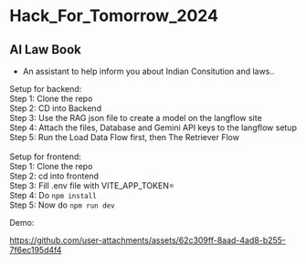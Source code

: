 # Hack_For_Tomorrow_2024

## AI Law Book
- An assistant to help inform you about Indian Consitution and laws..

Setup for backend: <br />
Step 1: Clone the repo <br />
Step 2: CD into Backend <br />
Step 3: Use the RAG json file to create a model on the langflow site <br />
Step 4: Attach the files, Database and Gemini API keys to the langflow setup <br />
Step 5: Run the Load Data Flow first, then The Retriever Flow <br />
<br />
Setup for frontend: <br />
Step 1: Clone the repo <br />
Step 2: cd into frontend <br />
Step 3: Fill .env file with VITE_APP_TOKEN=<Your Access Token of LangFlow> <br />
Step 4: Do `npm install` <br />
Step 5: Now do `npm run dev` <br />

Demo: 


https://github.com/user-attachments/assets/62c309ff-8aad-4ad8-b255-7f6ec195d4f4



